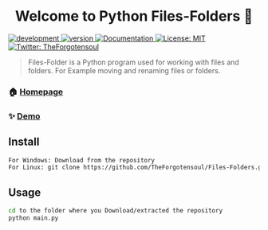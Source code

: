 <h1 align="center">Welcome to Python Files-Folders 👋</h1>
<p>
  <a href="https://github.com/TheForgotensoul/Files-Folders/blob/master/README.md" target="_blank">
    <img alt="development" src="https://img.shields.io/badge/development-inprogess-success.svg" />
  </a>
  <a href="https://github.com/TheForgotensoul/Files-Folders/blob/master/README.md" target="_blank">
    <img alt="version" src="https://img.shields.io/badge/Version-v0.1-orange.svg" />
  </a>
  <a href="https://github.com/TheForgotensoul/Files-Folders/blob/master/README.md" target="_blank">
    <img alt="Documentation" src="https://img.shields.io/badge/documentation-yes-brightgreen.svg" />
  </a>
  <a href="https://github.com/TheForgotensoul/Files-Folders/blob/master/LICENSE" target="_blank">
    <img alt="License: MIT" src="https://img.shields.io/badge/License-MIT-yellow.svg" />
  </a>
  <a href="https://twitter.com/TheForgotensoul" target="_blank">
    <img alt="Twitter: TheForgotensoul" src="https://img.shields.io/twitter/follow/TheForgotensoul.svg?style=social" />
  </a>
</p>

> Files-Folder is a Python program used for working with files and folders. For Example moving and renaming files or folders.

### 🏠 [Homepage](https://github.com/TheForgotensoul/Files-Folders)

### ✨ [Demo](https://github.com/TheForgotensoul/Files-Folders/blob/master/README.md)

## Install

```sh
For Windows: Download from the repository
For Linux: git clone https://github.com/TheForgotensoul/Files-Folders.git
```

## Usage

```sh
cd to the folder where you Download/extracted the repository
python main.py
```
